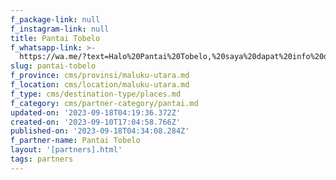 ```yaml
---
f_package-link: null
f_instagram-link: null
title: Pantai Tobelo
f_whatsapp-link: >-
  https://wa.me/?text=Halo%20Pantai%20Tobelo,%20saya%20dapat%20info%20dari%20@loocale.id%20dan%20punya%20pertanyaan
slug: pantai-tobelo
f_province: cms/provinsi/maluku-utara.md
f_location: cms/location/maluku-utara.md
f_type: cms/destination-type/places.md
f_category: cms/partner-category/pantai.md
updated-on: '2023-09-18T04:19:36.372Z'
created-on: '2023-09-10T17:04:58.766Z'
published-on: '2023-09-18T04:34:08.284Z'
f_partner-name: Pantai Tobelo
layout: '[partners].html'
tags: partners
---
```




